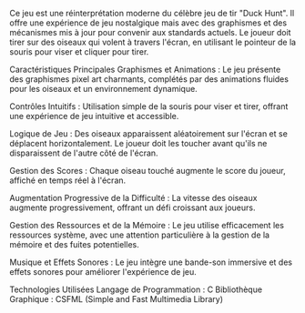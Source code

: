 Ce jeu est une réinterprétation moderne du célèbre jeu de tir "Duck Hunt". Il offre une expérience de jeu nostalgique mais avec des graphismes et des mécanismes mis à jour pour convenir aux standards actuels. Le joueur doit tirer sur des oiseaux qui volent à travers l'écran, en utilisant le pointeur de la souris pour viser et cliquer pour tirer.

Caractéristiques Principales
Graphismes et Animations : Le jeu présente des graphismes pixel art charmants, complétés par des animations fluides pour les oiseaux et un environnement dynamique.

Contrôles Intuitifs : Utilisation simple de la souris pour viser et tirer, offrant une expérience de jeu intuitive et accessible.

Logique de Jeu : Des oiseaux apparaissent aléatoirement sur l'écran et se déplacent horizontalement. Le joueur doit les toucher avant qu'ils ne disparaissent de l'autre côté de l'écran.

Gestion des Scores : Chaque oiseau touché augmente le score du joueur, affiché en temps réel à l'écran.

Augmentation Progressive de la Difficulté : La vitesse des oiseaux augmente progressivement, offrant un défi croissant aux joueurs.

Gestion des Ressources et de la Mémoire : Le jeu utilise efficacement les ressources système, avec une attention particulière à la gestion de la mémoire et des fuites potentielles.

Musique et Effets Sonores : Le jeu intègre une bande-son immersive et des effets sonores pour améliorer l'expérience de jeu.

Technologies Utilisées
Langage de Programmation : C
Bibliothèque Graphique : CSFML (Simple and Fast Multimedia Library)

